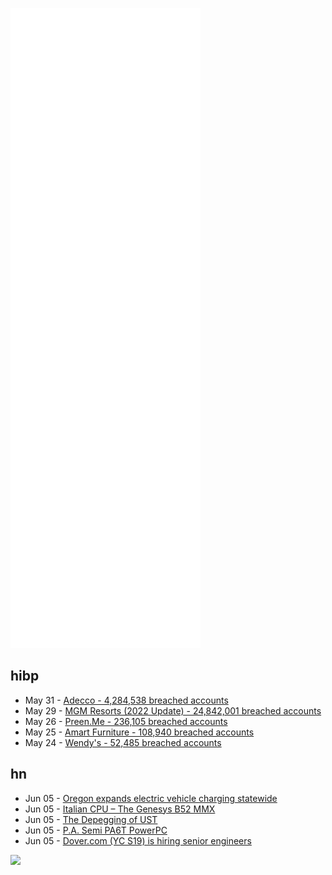 ![Metrics](https://raw.githubusercontent.com/phixion/phixion/master/metrics.svg)

## hibp

<!--
for https://github.com/phixion/phixion/blob/main/.github/workflows/feeds.yml
-->
<!--START_SECTION:haveibeenpwnd-->
- May 31 - [Adecco - 4,284,538 breached accounts](https://haveibeenpwned.com/PwnedWebsites#Adecco)
- May 29 - [MGM Resorts (2022 Update) - 24,842,001 breached accounts](https://haveibeenpwned.com/PwnedWebsites#MGM2022Update)
- May 26 - [Preen.Me - 236,105 breached accounts](https://haveibeenpwned.com/PwnedWebsites#PreenMe)
- May 25 - [Amart Furniture - 108,940 breached accounts](https://haveibeenpwned.com/PwnedWebsites#AmartFurniture)
- May 24 - [Wendy's - 52,485 breached accounts](https://haveibeenpwned.com/PwnedWebsites#Wendys)
<!--END_SECTION:haveibeenpwnd-->

## hn

<!--
for https://github.com/phixion/phixion/blob/main/.github/workflows/feeds.yml
-->
<!--START_SECTION:hn-->
- Jun 05 - [Oregon expands electric vehicle charging statewide](https://www.kgw.com/article/news/local/good-energy/electric-vehicle-charging-stations-oregon/283-ed184a5e-fdd3-4e25-a63d-ea85b93c338a)
- Jun 05 - [Italian CPU – The Genesys B52 MMX](https://www.cpushack.com/2021/08/12/forgotten-italian-cpu-the-genesys-b52-mmx/)
- Jun 05 - [The Depegging of UST](https://jumpcrypto.com/the-depegging-of-ust/)
- Jun 05 - [P.A. Semi PA6T PowerPC](https://www.cpushack.com/2022/06/05/cpu-of-the-day-p-a-semi-pa6t-powerpc/)
- Jun 05 - [Dover.com (YC S19) is hiring senior engineers](https://www.dover.com/open-roles/software-engineer)
<!--END_SECTION:hn-->

<!--
for https://yhype.me
-->
![](https://hit.yhype.me/github/profile?user_id=13013670)
